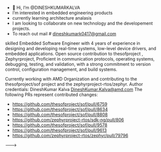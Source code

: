 - 👋 Hi, I’m @DINESHKUMARKALVA
-    I’m interested in embedded engineering products 
-    currently learning architecture analasis 
-    I am looking to collaborate on new technology and the developement projects.
-    To reach out mail # dineshkumark0417@gmail.com
  
skilled Embedded Software Engineer with 4 years of experience in designing and developing real-time systems,
low-level device drivers, and embedded applications.
Open source contribution to thesofproject , Zephyrproject, Proficient in communication protocols,
operating systems, debugging, testing, and validation, with a strong commitment to version control,
configuration management, and build systems.

Currently working with AMD Organization and contributing to the thesofproject/sof project and the zephyrproject-rtos/zephyr.
Author credentials: DineshKumar Kalva <DineshKumar.Kalva@amd.com>
The following PRs represent contributed changes:

- https://github.com/thesofproject/sof/pull/6759
- https://github.com/thesofproject/sof/pull/8634
- https://github.com/thesofproject/sof/pull/8808
- https://github.com/zephyrproject-rtos/sdk-ng/pull/806
- https://github.com/thesofproject/sof/pull/9578
- https://github.com/thesofproject/sof/pull/9613
- https://github.com/zephyrproject-rtos/zephyr/pull/79796

--->
